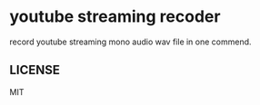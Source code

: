# youtube streaming recoder

record youtube streaming mono audio wav file in one commend.

## LICENSE

MIT
